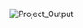 
![Project_Output](https://user-images.githubusercontent.com/87815555/164453518-16a231ad-c87d-4cf7-bda5-e480658d1262.PNG)
